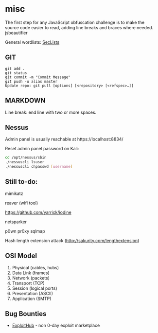 # misc

The first step for any JavaScript obfuscation challenge is to make the source code easier to read, adding line breaks and braces where needed. jsbeautifier

General wordlists: [SecLists](https://github.com/danielmiessler/SecLists)


GIT
---
```
git add .
git status
git commit -m "Commit Message"
git push -u alias master
Update repo: git pull [options] [<repository> [<refspec>…​]]
```

MARKDOWN
--------

Line break: end line with two or more spaces.


Nessus
------

Admin panel is usually reachable at https://localhost:8834/

Reset admin panel password on Kali:

```sh
cd /opt/nessus/sbin
./nessuscli lsuser
./nessuscli chpasswd [username]
```

Still to-do:
------------

mimikatz

reaver (wifi tool)

https://github.com/yarrick/iodine

netsparker

p0wn pr0xy sqlmap

Hash length extension attack (http://sakurity.com/lengthextension)

OSI Model
---------

1. Physical (cables, hubs)
2. Data Link (frames)
3. Network (packets)
4. Transport (TCP)
5. Session (logical ports)
6. Presentation (ASCII)
7. Application (SMTP)

Bug Bounties
------------

* [ExploitHub](https://exploithub.com/) - non 0-day exploit marketplace
